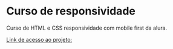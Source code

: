 # Curso de responsividade

Curso de HTML e CSS responsividade com mobile first da alura.


[Link de acesso ao projeto:](https://gabrielima12.github.io/curso-css-responsividade/)
